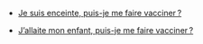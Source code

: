 - [Je suis enceinte, puis-je me faire vacciner ?](/je-veux-me-faire-vacciner.html#je-suis-enceinte-puis-je-me-faire-vacciner-1-re-et-2-e-dose)

- [J’allaite mon enfant, puis-je me faire vacciner ?](/je-veux-me-faire-vacciner.html#j-allaite-mon-enfant-puis-je-me-faire-vacciner-1-re-et-2-e-dose)
